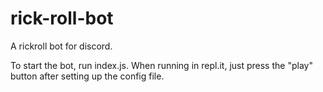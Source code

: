 # rick-roll-bot
A rickroll bot for discord.

To start the bot, run index.js. When running in repl.it, just press the "play" button after setting up the config file.

